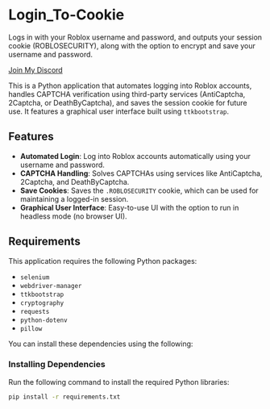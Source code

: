# Login_To-Cookie
Logs in with your Roblox username and password, and outputs your session cookie (ROBLOSECURITY), along with the option to encrypt and save your username and password.

[Join My Discord](https://discord.gg/zsGTqgnsmK)

This is a Python application that automates logging into Roblox accounts, handles CAPTCHA verification using third-party services (AntiCaptcha, 2Captcha, or DeathByCaptcha), and saves the session cookie for future use. It features a graphical user interface built using `ttkbootstrap`.

## Features
- **Automated Login**: Log into Roblox accounts automatically using your username and password.
- **CAPTCHA Handling**: Solves CAPTCHAs using services like AntiCaptcha, 2Captcha, and DeathByCaptcha.
- **Save Cookies**: Saves the `.ROBLOSECURITY` cookie, which can be used for maintaining a logged-in session.
- **Graphical User Interface**: Easy-to-use UI with the option to run in headless mode (no browser UI).

## Requirements
This application requires the following Python packages:

- `selenium`
- `webdriver-manager`
- `ttkbootstrap`
- `cryptography`
- `requests`
- `python-dotenv`
- `pillow` 

You can install these dependencies using the following:

### Installing Dependencies
Run the following command to install the required Python libraries:




```bash
pip install -r requirements.txt


